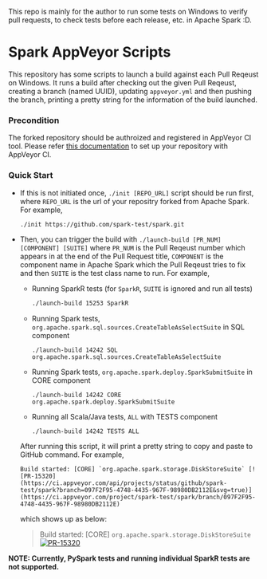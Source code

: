 This repo is mainly for the author to run some tests on Windows to verify pull requests, to check tests before each release, etc. in Apache Spark :D.

# Spark AppVeyor Scripts

This repository has some scripts to launch a build against each Pull Reqeust on Windows.
It runs a build after checking out the given Pull Reqeust, creating a branch (named UUID),
updating `appveyor.yml` and then pushing the branch, printing a pretty string for the
information of the build launched.

### Precondition

The forked repository should be authroized and registered in AppVeyor CI tool. Please refer
[this documentation](https://github.com/apache/spark/blob/master/dev/appveyor-guide.md#setting-up-appveyor) to set up your repository with AppVeyor CI.

### Quick Start

- If this is not initiated once, `./init [REPO_URL]` script should be run first,
  where `REPO_URL` is the url of your repositry forked from Apache Spark. For example,

  ```bash
  ./init https://github.com/spark-test/spark.git
  ```

- Then, you can trigger the build with `./launch-build [PR_NUM] [COMPONENT] [SUITE]`
  where `PR_NUM` is the Pull Reqeust number which appears in at the end of the Pull Request
  title, `COMPONENT` is the component name in Apache Spark which the Pull Reqeust tries to fix
  and then `SUITE` is the test class name to run. For example,

  - Running SparkR tests (for `SparkR`, `SUITE` is ignored and run all tests)

    ```bash
    ./launch-build 15253 SparkR
    ```

  - Running Spark tests, `org.apache.spark.sql.sources.CreateTableAsSelectSuite` in SQL component

    ```
    ./launch-build 14242 SQL org.apache.spark.sql.sources.CreateTableAsSelectSuite
    ```

  - Running Spark tests, `org.apache.spark.deploy.SparkSubmitSuite` in CORE component

    ```
    ./launch-build 14242 CORE org.apache.spark.deploy.SparkSubmitSuite
    ```

  - Running all Scala/Java tests, `ALL` with TESTS component

    ```
    ./launch-build 14242 TESTS ALL
    ```

  After running this script, it will print a pretty string to copy and paste to GitHub command.
  For example,

  ```
  Build started: [CORE] `org.apache.spark.storage.DiskStoreSuite` [![PR-15320](https://ci.appveyor.com/api/projects/status/github/spark-test/spark?branch=097F2F95-4748-4435-967F-98980DB2112E&svg=true)](https://ci.appveyor.com/project/spark-test/spark/branch/097F2F95-4748-4435-967F-98980DB2112E)
  ```

  which shows up as below:

  > Build started: [CORE] `org.apache.spark.storage.DiskStoreSuite` [![PR-15320](https://ci.appveyor.com/api/projects/status/github/spark-test/spark?branch=097F2F95-4748-4435-967F-98980DB2112E&svg=true)](https://ci.appveyor.com/project/spark-test/spark/branch/097F2F95-4748-4435-967F-98980DB2112E)

**NOTE: Currently, PySpark tests and running individual SparkR tests are not supported.**
